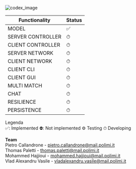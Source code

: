 








![codex_image](https://github.com/PietroCallandrone/IS24-LB05/assets/139533466/f9826d44-9131-4da4-b36d-bd68aee2de4b)









|Functionality|Status|
|-------------|------|
|MODEL|✅|
|SERVER CONTROLLER|⏱|
|CLIENT CONTROLLER|⏱|
|SERVER NETWORK|⏱|
|CLIENT NETWORK|⏱|
|CLIENT CLI|⏱|
|CLIENT GUI|⏱|
|MULTI MATCH|⏱|
|CHAT|⏱|
|RESILIENCE|⏱|
|PERSISTENCE|⏱|

Legenda <br>
✅: Implemented  ⛔: Not implemented ⚙️ Testing    ⏱ Developing

<b>Team</b> <br>
Pietro Callandrone   - pietro.callandrone@mail.polimi.it <br>
Thomas Paletti       - thomas.paletti@mail.polimi.it <br>
Mohammed Hajjioui    - mohammed.hajjioui@mail.polimi.it <br>
Vlad Alexandru Vasile - vladalexandru.vasile@mail.polimi.it <br>
